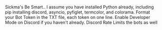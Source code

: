 Sickma's Be Smart.. I assume you have installed Python already, including pip installing discord, asyncio, pyfiglet, termcolor, and colorama. Format your Bot Token in the TXT file, each token on one line. Enable Developer Mode on Discord if you haven't already. Discord Rate Limits the bots as well
